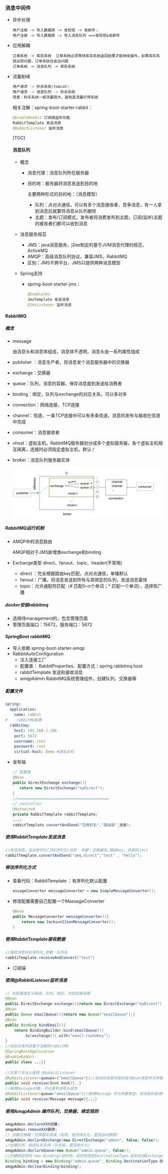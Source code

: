 ### 消息中间件

* 异步处理

  ```shell
  用户注册 -> 写入数据库 -> 发短信 -> 发邮件；
  用户注册 -> 写入数据库 -> 写入消息队列 ==>发短信&发邮件
  ```

* 应用解耦

  ```shell
  订单系统 -> 库存系统  订单系统必须等待库存系统返回结果才能继续操作，如果库存系统出现问题，订单系统也会出问题
  订单系统 -> 消息队列 -> 库存系统
  ```

* 流量削峰

  ```java
  用户请求 -> 秒杀系统(tomcat)
  用户请求 -> 消息队列 -> 秒杀系统
  场景：秒杀系统一般流量很大，避免高流量打垮系统
  ```

  

  相关注解：spring-boot-starter-rabbit：

  ```java
  @EnableRabbit 订阅端监听功能
  RabbitTemplate 发送消息
  @RabbitListener 监听消息
  ```

  

  

  [TOC]

  #### 消息队列

  * 概念

    * 消息代理：消息队列所在服务器

    * 目的地：服务器将消息发送到目的地

      主要两种形式的目的地：（消息模型）

      * 队列：点对点通信，可以有多个消息接收者，竞争消息，有一人拿到消息后就要将消息从队列删除
      * 主题：发布/订阅模式，发布者将消费发布到主题，订阅(监听)主题的接收者们都可以收到消息

  * 消息服务规范

    * JMS：java消息服务，j2ee制定的基于JVM消息代理的规范，ActiveMQ
    * AMQP：高级消息队列协议，兼容JMS，RabbitMQ
    * 区别：JMS不跨平台，JMS只提供两种消息模型

  * Spring支持

    * spring-boot-starter-jms：

      ```java
      @EnableJms
      JmsTemplate 发送消息
      @JmsListener 监听消息
      ```

#### RabbitMQ

##### 概念

* message

  由消息头和消息体组成，消息体不透明，消息头由一系列属性组成

* publisher ：消息生产者，将消息发个消息服务器中的交换器

* exchange：交换器

* queue：队列，消息的容器，保存消息直到发送给消费者

* binding：绑定，队列与exchange的对应关系，可以多对多

* connection：网络连接，TCP连接

* channel：信道，一条TCP连接中可以有多条信道，消息的发布与接收在信道中完成

* consumer：消息接收者

* vhost：虚拟主机，RabbitMQ服务器划分成多个虚拟服务器，各个虚拟主机相互隔离，连接时必须指定虚拟主机，默认 /

* broker：消息队列服务器实体

  ![](../../resources/img/mq.png)



##### RabbitMQ运行机制

* AMQP中的消息路由

  AMQP相对于JMS新增类exchange和binding

* Exchange类型 direct、fanout、topic、header(不常用)

  * direct  ：完全根据路由key匹配，点对点通信，单播默认
  * fanout：广播，将消息发送到所有与其绑定的队列，发送消息最快
  * topic：允许通配符匹配（# 匹配0~n个单词；* 匹配一个单词），选择性广播

##### docker安装rabbitmq

* 选择待management的，包含管理页面
* 管理页面端口：15672，服务端口：5672





#### SpringBoot rabbitMQ

* 导入依赖 spring-boot-starter-amqp
* RabbitAutoConfiguration
  * 注入连接工厂
  * 配置类：  RabbitProperties、配置方式：spring.rabbitmq.host
  * rabbitTemplate 发送和接收消息
  * amqpAdmin  RabbitMQ系统管理组件，创建队列、交换器等

##### 配置文件

```yml
spring:
  application:
    name: rabbit
#    rabbitMQ配置
  rabbitmq:
    host: 192.168.1.106
    port: 5672
    username: root
    password: root
    virtual-host: Demo #虚拟主机
```



* 发布端

  ```java
  // 配置类
  @Bean
  public DirectExchange exchange(){
     return new DirectExchange("myDirect");
  }
  //=========================================
  // controller
  @Autowired
  private RabbitTemplate rabbitTemplate;
  ...;
  rabbitTemplate.convertAndSend("交换机名","路由键",消息);
  ```

  

##### 使用RabbitTemplate发送消息

```java
//发送消息，自动序列化(JDK序列化)消息  参数：交换器名,路由key，消息Object
rabbitTemplate.convertAndSend("amq.direct","test" , "hello");
```



##### 修改序列化方式

* 查看代码：RabbitTemplate ：有序列化默认配置

  ```java
  essageConverter messageConverter = new SimpleMessageConverter();
  ```

* 修改配置需要自己配置一个MassageConverter

  ```java
  @Bean
  public MessageConverter messageConverter(){
      return new Jackson2JsonMessageConverter();
  }
  ```

  

##### 使用RabbitTemplate接收数据

```java
//接收消息并反序列化,参数：队列名
rabbtiTemplate.receiveAndConvert("test")
```



* 订阅端

##### 使用@RabbitListener监听消息

```java
// 在配置类定义路由，队列，绑定，并指定路由键
@Bean
public DirectExchange exchange(){return new DirectExchange("myDirect");}
@Bean
public Queue emailQueue(){return new Queue("emailQueue");}
@Bean
public Binding bindEmail(){
    return BindingBuilder.bind(emailQueue())
        .to(exchange()).with("email-routeKey");
}
//在启动类开启基于注解的rabbitMQ 
@SpringBootApplication
@EnableRabbit 
public class ...{}

//在某个方法上使用 @RabbitListener
@RabbitListener(queues={"emailQueue"})//自动将消息内容封装为Book类型作为参数
public void receive(Book book){..}
//接收Message对象，可以拿到消息头信息
@RabbitListener(queue="emailQueue")//使用Message 作为参数类型，将消息封装进Message
public void receive(Message message){...}
```



##### 使用AmqpAdmin 操作队列，交换器，绑定规则

```java
amqpAdmin.declareXXX创建;
amqpAdmin.removeXXX删除;
// 创建交换器：交换器实现类（名称，是否持久化，是否自动删除）
amqpAdmin.declareExchange(new DirectExchange("admin", false, false));
//创建队列：构造队列实例（队列名，是否持久化）
amqpAdmin.declareQueue(new Queue("admin.queue", false));
//创建绑定规则 new Binding(目的地，目的地类型DestinationType.QUEUE或Exchange，交换器名，路由key，其它参数Map)
Binding binding = new Binding("admin.queue", Binding.DestinationType.QUEUE,"admin" ,"admin.queue" , null);
amqpAdmin.declearBinding(binding);
```

